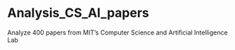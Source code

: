 # Analysis_CS_AI_papers
Analyze 400 papers from MIT’s Computer Science and Artificial Intelligence  Lab
